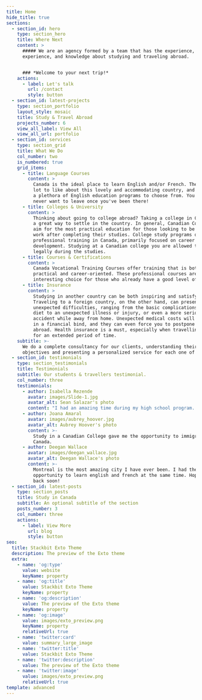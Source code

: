 ```yaml
---
title: Home
hide_title: true
sections:
  - section_id: hero
    type: section_hero
    title: Where Next
    content: >
      ##### We are an agency formed by a team that has the experience,
      experience, and knowledge about studying and traveling abroad.


      ### *Welcome to your next trip!*
    actions:
      - label: Let's talk
        url: /contact
        style: button
  - section_id: latest-projects
    type: section_portfolio
    layout_style: mosaic
    title: Study & Travel Abroad
    projects_number: 6
    view_all_label: View All
    view_all_url: portfolio
  - section_id: services
    type: section_grid
    title: What We Do
    col_number: two
    is_numbered: true
    grid_items:
      - title: Language Courses
        content: >
          Canada is the ideal place to learn English and/or French. There's a
          lot to like about this lovely and accommodating country, and there are
          a plethora of English education programs to choose from. You might
          never want to leave once you've been there!
      - title: Colleges & University
        content: >
          Thinking about going to college abroad? Taking a college in Canada is
          a great way to settle in the country. In general, Canadian Colleges
          aim for the most practical education for those looking to be ready to
          work after completing their studies. College study programs offer
          professional training in Canada, primarily focused on career
          development. Studying at a Canadian college you are allowed to work
          legally during the studies.
      - title: Courses & Certifications
        content: >
          Canada Vocational Training Courses offer training that is both
          practical and career-oriented. These professional courses are a very
          interesting choice for those who already have a good level of English.
      - title: Insurance
        content: >
          Studying in another country can be both inspiring and satisfying.
          Traveling to a foreign country, on the other hand, can present
          unexpected difficulties, ranging from the basic complications of a new
          diet to an unexpected illness or injury, or even a more serious
          accident while away from home. Unexpected medical costs will place you
          in a financial bind, and they can even force you to postpone your trip
          abroad. Health insurance is a must, especially when travelling abroad
          for an extended period of time.
    subtitle: >-
      We do a complete consultancy for our clients, understanding their
      objectives and presenting a personalized service for each one of them.
  - section_id: testimonials
    type: section_testimonials
    title: Testimonials
    subtitle: Our students & travellers testimonial.
    col_number: three
    testimonials:
      - author: Isabella Rezende
        avatar: images/Slide-1.jpg
        avatar_alt: Sean Salazar's photo
        content: "I had an amazing time during my high school program. I met a lot of great people,\_ learn a new language, and enjoyed the Canadian culture at most."
      - author: Joana Amaral
        avatar: images/aubrey_hoover.jpg
        avatar_alt: Aubrey Hoover's photo
        content: >-
          Study in a Canadian College gave me the opportunity to immigrate to
          Canada.
      - author: Deegan Wallace
        avatar: images/deegan_wallace.jpg
        avatar_alt: Deegan Wallace's photo
        content: >-
          Montreal is the most amazing city I have ever been. I had the
          opportunity to learn english and french at the same time. Hope to come
          back soon!
  - section_id: latest-posts
    type: section_posts
    title: Study in Canada
    subtitle: An optional subtitle of the section
    posts_number: 3
    col_number: three
    actions:
      - label: View More
        url: blog
        style: button
seo:
  title: Stackbit Exto Theme
  description: The preview of the Exto theme
  extra:
    - name: 'og:type'
      value: website
      keyName: property
    - name: 'og:title'
      value: Stackbit Exto Theme
      keyName: property
    - name: 'og:description'
      value: The preview of the Exto theme
      keyName: property
    - name: 'og:image'
      value: images/exto_preview.png
      keyName: property
      relativeUrl: true
    - name: 'twitter:card'
      value: summary_large_image
    - name: 'twitter:title'
      value: Stackbit Exto Theme
    - name: 'twitter:description'
      value: The preview of the Exto theme
    - name: 'twitter:image'
      value: images/exto_preview.png
      relativeUrl: true
template: advanced
---
```


